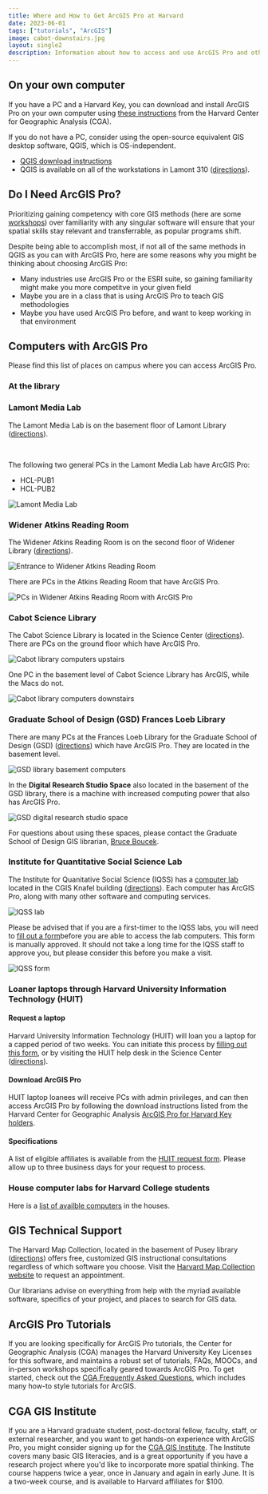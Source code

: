 ```yaml
---
title: Where and How to Get ArcGIS Pro at Harvard
date: 2023-06-01
tags: ["tutorials", "ArcGIS"]
image: cabot-downstairs.jpg
layout: single2
description: Information about how to access and use ArcGIS Pro and other ESRI products, including how to download and install ArcGIS Pro, the location of computer labs at Harvard, technical support, workshops, and tutorials. 
---
```


## On your own computer

If you have a PC and a Harvard Key, you can download and install ArcGIS Pro on your own computer using [these instructions](https://gis.harvard.edu/arcgis-pro) from the Harvard Center for Geographic Analysis (CGA).

If you do not have a PC, consider using the open-source equivalent GIS desktop software, QGIS, which is OS-independent.
- [QGIS download instructions](https://mapping.share.library.harvard.edu/tutorials/census-data-primer/download-software/)
- QGIS is available on all of the workstations in Lamont 310 ([directions](https://maps.app.goo.gl/Hzb4UFgFNbetQ3xa6)). 


## Do I Need ArcGIS Pro?

Prioritizing gaining competency with core GIS methods (here are some [workshops](https://libcal.library.harvard.edu/calendar/main?t=d&q=gis&cid=15049&cal=15049&inc=0)) over familiarity with any singular software will ensure that your spatial skills stay relevant and transferrable, as popular programs shift.

Despite being able to accomplish most, if not all of the same methods in QGIS as you can with ArcGIS Pro, here are some reasons why you might be thinking about choosing ArcGIS Pro:

- Many industries use ArcGIS Pro or the ESRI suite, so gaining familiarity might make you more competitve in your given field
- Maybe you are in a class that is using ArcGIS Pro to teach GIS methodologies
- Maybe you have used ArcGIS Pro before, and want to keep working in that environment


## Computers with ArcGIS Pro

Please find this list of places on campus where you can access ArcGIS Pro.

### At the library

<div class="alert-success">
<h3>Lamont Media Lab</h3>
<p>The Lamont Media Lab is on the basement floor of Lamont Library (<a href='https://maps.app.goo.gl/Hzb4UFgFNbetQ3xa6'>directions</a>).</p>
<br>
<p>The following two general PCs in the Lamont Media Lab have ArcGIS Pro:</p>
<ul>
<li>HCL-PUB1</li>
<li>HCL-PUB2</li>
</ul>
<img src="media/lamont-media-lab.jpg" alt="Lamont Media Lab">
</div>


<div class="alert-success">
<h3>Widener Atkins Reading Room</h3>
<p>The Widener Atkins Reading Room is on the second floor of Widener Library (<a href='https://maps.app.goo.gl/ZzNYNeJBnUhBq3Nk7'>directions</a>). </p>
<img src="media/atkins-reading-room.jpg" alt="Entrance to Widener Atkins Reading Room">
<p>There are PCs in the Atkins Reading Room that have ArcGIS Pro. </p>
<img src="media/atkins-widener.jpg" alt="PCs in Widener Atkins Reading Room with ArcGIS Pro">
</div>


<div class="alert-success">
<h3>Cabot Science Library</h3>
<p>The Cabot Science Library is located in the Science Center (<a href='https://maps.app.goo.gl/ZotpFXbxFDd97dHS6'>directions</a>). There are PCs on the ground floor which have ArcGIS Pro. </p>
<img src="media/cabot-upstairs.jpg" alt="Cabot library computers upstairs">
<p>One PC in the basement level of Cabot Science Library has ArcGIS, while the Macs do not. </p>
<img src="media/cabot-downstairs.jpg" alt="Cabot library computers downstairs">
</div>


<div class="alert-success">
<h3>Graduate School of Design (GSD) Frances Loeb Library</h3>
<p>There are many PCs at the Frances Loeb Library for the Graduate School of Design (GSD) (<a href='https://maps.app.goo.gl/nFRGGMQ52JEk3um67'>directions</a>) which have ArcGIS Pro. They are located in the basement level. </p>
<img src="media/gsd.jpg" alt="GSD library basement computers">
<p>In the <strong>Digital Research Studio Space</strong> also located in the basement of the GSD library, there is a machine with increased computing power that also has ArcGIS Pro. </p>
<img src="media/gsd-studio.jpg" alt="GSD digital research studio space">
<p>For questions about using these spaces, please contact the Graduate School of Design GIS librarian, <a href="https://library.harvard.edu/staff/bruce-boucek">Bruce Boucek</a>. </p>
</div>




### Institute for Quantitative Social Science Lab

The Institute for Quanitative Social Science (IQSS) has a [computer lab](https://www.iq.harvard.edu/computer-labs) located in the CGIS Knafel building ([directions](https://maps.app.goo.gl/SaiKxpSP8FrexV3x7)). Each computer has ArcGIS Pro, along with many other software and computing services.

![IQSS lab](media/iqss-lab.jpg)

Please be advised that if you are a first-timer to the IQSS labs, you will need to [fill out a form](https://harvard.az1.qualtrics.com/jfe/form/SV_2ivxTdteFPmzfwi?Q_CHL=qr)before you are able to access the lab computers. This form is manually approved. It should not take a long time for the IQSS staff to approve you, but please consider this before you make a visit.

![IQSS form](media/iqss-form.jpg)


### Loaner laptops through Harvard University Information Technology (HUIT)

#### Request a laptop

Harvard University Information Technology (HUIT) will loan you a laptop for a capped period of two weeks. You can initiate this process by [filling out this form](https://harvard.service-now.com/ithelp?id=sc_cat_item&sys_id=fc5cab849710ad509af6d804a253af0a), or by visiting the HUIT help desk in the Science Center ([directions](https://maps.app.goo.gl/ZotpFXbxFDd97dHS6)). 

#### Download ArcGIS Pro
HUIT laptop loanees will receive PCs with admin privileges, and can then access ArcGIS Pro by following the download instructions listed from the Harvard Center for Geographic Analysis [ArcGIS Pro for Harvard Key holders](https://gis.harvard.edu/arcgis-pro). 

#### Specifications

A list of eligible affiliates is available from the [HUIT request form](https://harvard.service-now.com/ithelp?id=sc_cat_item&sys_id=fc5cab849710ad509af6d804a253af0a). Please allow up to three business days for your request to process.


### House computer labs for Harvard College students

Here is a [list of availble computers](https://harvard.service-now.com/ithelp?id=kb_article&sys_id=dc44f1ea93ad82104cf93f9a7bba10e5) in the houses. 


## GIS Technical Support

The Harvard Map Collection, located in the basement of Pusey library ([directions](https://maps.app.goo.gl/gBQgTUvYNfTuGAG76)) offers free, customized GIS instructional consultations regardless of which software you choose. Visit the [Harvard Map Collection website](https://library.harvard.edu/libraries/harvard-map-collection) to request an appointment. 

Our librarians advise on everything from help with the myriad available software, specifics of your project, and places to search for GIS data. 



## ArcGIS Pro Tutorials

If you are looking specifically for ArcGIS Pro tutorials, the Center for Geographic Analysis (CGA) manages the Harvard University Key Licenses for this software, and maintains a robust set of tutorials, FAQs, MOOCs, and in-person workshops specifically geared towards ArcGIS Pro. To get started, check out the [CGA Frequently Asked Questions](https://gis.harvard.edu/faq), which includes many how-to style tutorials for ArcGIS.


## CGA GIS Institute

If you are a Harvard graduate student, post-doctoral fellow, faculty, staff, or external researcher, and you want to get hands-on experience with ArcGIS Pro, you might consider signing up for the [CGA GIS Institute](https://gis.harvard.edu/gis-institute). The Institute covers many basic GIS literacies, and is a great opportunity if you have a research project where you'd like to incorporate more spatial thinking. The course happens twice a year, once in January and again in early June. It is a two-week course, and is available to Harvard affiliates for $100.


